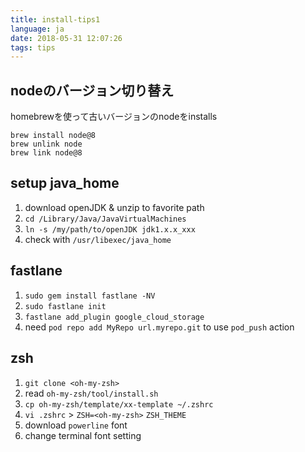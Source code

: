 ```yaml
---
title: install-tips1
language: ja
date: 2018-05-31 12:07:26
tags: tips
---
```


## nodeのバージョン切り替え
homebrewを使って古いバージョンのnodeをinstalls
```
brew install node@8
brew unlink node
brew link node@8
```

## setup java_home
1. download openJDK & unzip to favorite path
2. `cd /Library/Java/JavaVirtualMachines`
3. `ln -s /my/path/to/openJDK jdk1.x.x_xxx`
4. check with `/usr/libexec/java_home`


## fastlane
1. `sudo gem install fastlane -NV`
2. `sudo fastlane init`
3. `fastlane add_plugin google_cloud_storage`
4. need `pod repo add MyRepo url.myrepo.git` to use `pod_push` action

## zsh
1. `git clone <oh-my-zsh>`
2. read `oh-my-zsh/tool/install.sh`
3. `cp oh-my-zsh/template/xx-template ~/.zshrc`
4. `vi .zshrc` > `ZSH=<oh-my-zsh>` `ZSH_THEME`
5. download `powerline` font
6. change terminal font setting

